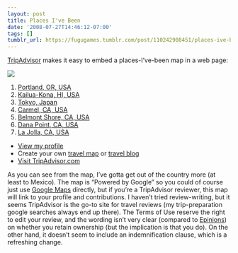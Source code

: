 ```yaml
---
layout: post
title: Places I've Been
date: '2008-07-27T14:46:12-07:00'
tags: []
tumblr_url: https://fugugames.tumblr.com/post/110242908451/places-ive-been
---
```

[TripAdvisor](http://www.tripadvisor.com/) makes it easy to embed a places-I’ve-been map in a web page:

 ![](http://www.tripadvisor.com/CommunityMapImage?id=22373541&type=TRIPADVISOR&size=LARGE)
1. [Portland, OR, USA](http://www.tripadvisor.com/Tourism-g52024-Portland_Oregon-Vacations.html)
2. [Kailua-Kona, HI, USA](http://www.tripadvisor.com/Tourism-g60872-Kailua_Kona_Island_of_Hawaii_Hawaii-Vacations.html)
3. [Tokyo, Japan](http://www.tripadvisor.com/Tourism-g298184-Tokyo_Tokyo_Prefecture_Kanto-Vacations.html)
4. [Carmel, CA, USA](http://www.tripadvisor.com/Tourism-g32172-Carmel_Monterey_Peninsula_California-Vacations.html)
5. [Belmont Shore, CA, USA](http://www.tripadvisor.com/Tourism-g32061-Belmont_Shore_California-Vacations.html)
6. [Dana Point, CA, USA](http://www.tripadvisor.com/Tourism-g32279-Dana_Point_California-Vacations.html)
7. [La Jolla, CA, USA](http://www.tripadvisor.com/Tourism-g32578-La_Jolla_California-Vacations.html)

- [View my profile](http://www.tripadvisor.com/members/technicat)
- Create your own [travel map](http://www.tripadvisor.com/MemberProfile-cpt) or [travel blog](http://www.travelpod.com/)
- [Visit TripAdvisor.com](http://www.tripadvisor.com/)

As you can see from the map, I’ve gotta get out of the country more (at least to Mexico). The map is “Powered by Google” so you could of course just use [Google Maps](http://maps.google.com/) directly, but if you’re a TripAdvisor reviewer, this map will link to your profile and contributions. I haven’t tried review-writing, but it seems TripAdvisor is the go-to site for travel reviews (my trip-preparation google searches always end up there). The Terms of Use reserve the right to edit your review, and the wording isn’t very clear (compared to [Epinions](http://www.epinions.com/)) on whether you retain ownership (but the implication is that you do). On the other hand, it doesn’t seem to include an indemnification clause, which is a refreshing change.
